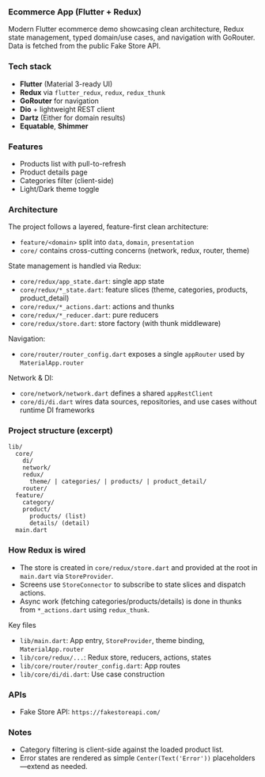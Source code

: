 ### Ecommerce App (Flutter + Redux)

Modern Flutter ecommerce demo showcasing clean architecture, Redux state management, typed domain/use cases, and navigation with GoRouter. Data is fetched from the public Fake Store API.

### Tech stack
- **Flutter** (Material 3-ready UI)
- **Redux** via `flutter_redux`, `redux`, `redux_thunk`
- **GoRouter** for navigation
- **Dio** + lightweight REST client
- **Dartz** (Either for domain results)
- **Equatable**, **Shimmer**

### Features
- Products list with pull-to-refresh
- Product details page
- Categories filter (client-side)
- Light/Dark theme toggle

### Architecture
The project follows a layered, feature-first clean architecture:
- `feature/<domain>` split into `data`, `domain`, `presentation`
- `core/` contains cross-cutting concerns (network, redux, router, theme)

State management is handled via Redux:
- `core/redux/app_state.dart`: single app state
- `core/redux/*_state.dart`: feature slices (theme, categories, products, product_detail)
- `core/redux/*_actions.dart`: actions and thunks
- `core/redux/*_reducer.dart`: pure reducers
- `core/redux/store.dart`: store factory (with thunk middleware)

Navigation:
- `core/router/router_config.dart` exposes a single `appRouter` used by `MaterialApp.router`

Network & DI:
- `core/network/network.dart` defines a shared `appRestClient`
- `core/di/di.dart` wires data sources, repositories, and use cases without runtime DI frameworks

### Project structure (excerpt)
```
lib/
  core/
    di/
    network/
    redux/
      theme/ | categories/ | products/ | product_detail/
    router/
  feature/
    category/
    product/
      products/ (list)
      details/ (detail)
  main.dart
```


### How Redux is wired
- The store is created in `core/redux/store.dart` and provided at the root in `main.dart` via `StoreProvider`.
- Screens use `StoreConnector` to subscribe to state slices and dispatch actions.
- Async work (fetching categories/products/details) is done in thunks from `*_actions.dart` using `redux_thunk`.

Key files
- `lib/main.dart`: App entry, `StoreProvider`, theme binding, `MaterialApp.router`
- `lib/core/redux/...`: Redux store, reducers, actions, states
- `lib/core/router/router_config.dart`: App routes
- `lib/core/di/di.dart`: Use case construction

### APIs
- Fake Store API: `https://fakestoreapi.com/`
### Notes
- Category filtering is client-side against the loaded product list.
- Error states are rendered as simple `Center(Text('Error'))` placeholders—extend as needed.



